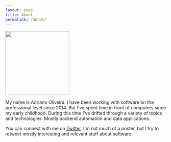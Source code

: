 ```yaml
---
layout: page
title: About
permalink: /about/
---
```


<img src="https://avatars0.githubusercontent.com/u/8104069?s=460&u=96a665afce786bb49bf5a8a458dd74eaa301b535" width="200"/>

My name is Adriano Oliveira. I have been working with software on the professional level since 2014. But I've spent time in front of computers
since my early childhood.
During this time I've drifted through a variety of topics and technologies. 
Mostly backend automation and data applications.

You can connect with me on [Twitter](https://twitter.com/adri0__). I'm not much of a poster, but I try to 
retweet mostly interesting and relevant stuff about software.